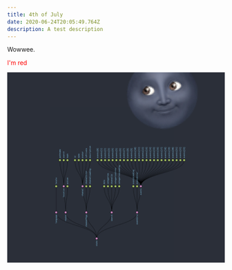 ```yaml
---
title: 4th of July
date: 2020-06-24T20:05:49.764Z
description: A test description
---
```

Wowwee. 

<div style="color: red;">I'm red</div>

![](mooon.png)